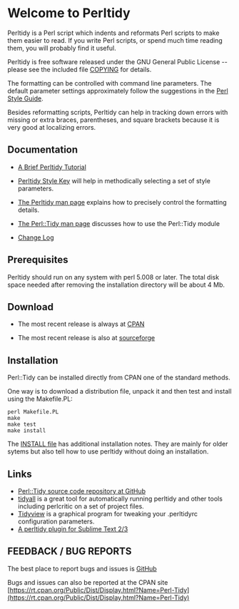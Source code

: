 # Welcome to Perltidy

Perltidy is a Perl script which indents and reformats Perl scripts to make them
easier to read.  If you write Perl scripts, or spend much time
reading them, you will probably find it useful.

Perltidy is free software released under the GNU General Public
License -- please see the included file [COPYING](../COPYING) for details.

The formatting can be controlled with command line parameters.  The default
parameter settings approximately follow the suggestions in the
[Perl Style Guide](https://perldoc.perl.org/perlstyle.html).

Besides reformatting scripts, Perltidy can help in tracking
down errors with missing or extra braces, parentheses, and square brackets
because it is very good at localizing errors.

## Documentation

- [A Brief Perltidy Tutorial](./tutorial.html)

- [Perltidy Style Key](./stylekey.html) will help
 in methodically selecting a set of style parameters.

- [The Perltidy man page](./perltidy.html) explains how
to precisely control the formatting details.

- [The Perl::Tidy man page](./Tidy.html) discusses how to use the Perl::Tidy module

- [Change Log](./ChangeLog.html)


## Prerequisites

Perltidy should run on any system with perl 5.008 or later.
The total disk space needed after removing the installation directory will be
about 4 Mb.


## Download


- The most recent release is always at [CPAN](https://metacpan.org/release/Perl-Tidy)

- The most recent release is also at [sourceforge](https://sourceforge.net/projects/perltidy/)


## Installation

Perl::Tidy can be installed directly from CPAN one of the standard methods.

One way is to download a distribution file, unpack it and then 
test and install using the Makefile.PL:

    perl Makefile.PL
    make
    make test
    make install

The [INSTALL file](./INSTALL.html) has additional installation notes. They
are mainly for older sytems but also tell how to use perltidy without doing an installation.

## Links

 - [Perl::Tidy source code repository at GitHub](https://github.com/perltidy/perltidy)
 - [tidyall](https://metacpan.org/pod/distribution/Code-TidyAll/bin/tidyall) is a great tool for automatically running perltidy and other tools including perlcritic on a set of project files.
 - [Tidyview](http://sourceforge.net/projects/tidyview) is a graphical program for tweaking your .perltidyrc configuration parameters.
 - [A perltidy plugin for Sublime Text 2/3](https://github.com/vifo/SublimePerlTidy)


## FEEDBACK / BUG REPORTS

The best place to report bugs and issues is [GitHub](https://github.com/perltidy/perltidy/issues)

Bugs and issues can also be reported at the CPAN site [https://rt.cpan.org/Public/Dist/Display.html?Name=Perl-Tidy](https://rt.cpan.org/Public/Dist/Display.html?Name=Perl-Tidy)

